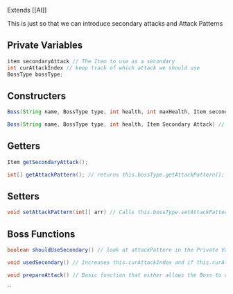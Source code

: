 Extends [[AI]]

This is just so that we can introduce secondary attacks and Attack Patterns

## Private Variables

```java
item secondaryAttack // The Item to use as a secondary
int curAttackIndex // keep track of which attack we should use
BossType bossType;
```

## Constructers

```java
Boss(String name, BossType type, int health, int maxHealth, Item secondaryAttack) // calls super(name, type)

Boss(String name, BossType type, int health, Item Secondary Attack) // same as the first constructer but maxHealth is set to Health
```

## Getters 

```java
Item getSecondaryAttack();

int[] getAttackPattern(); // returns this.bossType.getAttackPattern();
```

## Setters
```java
void setAttackPattern(int[] arr) // Calls this.bossType.setAttackPattern(arr);

```

## Boss Functions
```java
boolean shouldUseSecondary() // look at attackPattern in the Private Variables Section but also if it is true, it runs this.usedSecondary()

void usedSecondary() // Increases this.curAttackIndex and if this.curAttackIndex > this.attackPattern.length it resets to 0

void prepareAttack() // Basic function that either allows the Boss to defend or figure out if he is supposed to use his secondary or primary attack
```
``